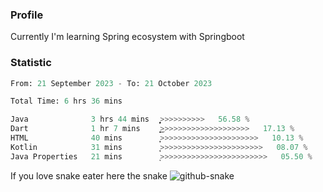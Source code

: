 ### Profile 

Currently I'm learning Spring ecosystem with Springboot

### Statistic
<!--START_SECTION:waka-->

```python
From: 21 September 2023 - To: 21 October 2023

Total Time: 6 hrs 36 mins

Java              3 hrs 44 mins   ͎͎͎͎͎͎͎͎͎͎͎͎͎͎͕>>>>>>>>>>   56.58 %
Dart              1 hr 7 mins     ͎͎͎͎͜>>>>>>>>>>>>>>>>>>>>   17.13 %
HTML              40 mins         ͎͎̦>>>>>>>>>>>>>>>>>>>>>>   10.13 %
Kotlin            31 mins         ͎͎>>>>>>>>>>>>>>>>>>>>>>>   08.07 %
Java Properties   21 mins         ͎>>>>>>>>>>>>>>>>>>>>>>>>   05.50 %
```

<!--END_SECTION:waka-->

If you love snake eater here the snake 
<picture>
  <source media="(prefers-color-scheme: dark)" srcset="https://github.com/pradana4648/pradana4648/blob/c0566a83ca6ea5f2e46bab00e717c4c82b4b5c4c/github-contribution-grid-snake-dark.svg" />
  <source media="(prefers-color-scheme: light)" srcset="https://github.com/pradana4648/pradana4648/blob/c0566a83ca6ea5f2e46bab00e717c4c82b4b5c4c/github-contribution-grid-snake.svg" />
  <img alt="github-snake" src="https://github.com/pradana4648/pradana4648/blob/c0566a83ca6ea5f2e46bab00e717c4c82b4b5c4c/github-contribution-grid-snake.svg" />
</picture>
